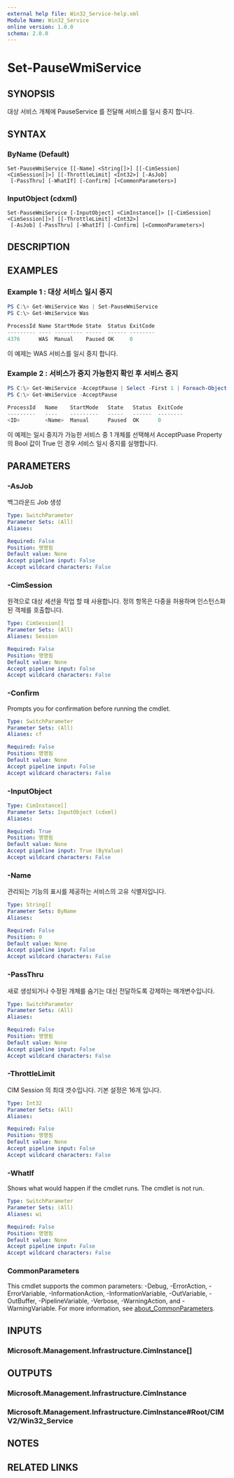 ```yaml
---
external help file: Win32_Service-help.xml
Module Name: Win32_Service
online version: 1.0.0
schema: 2.0.0
---
```


# Set-PauseWmiService

## SYNOPSIS
대상 서비스 개체에 PauseService 를 전달해 서비스를 일시 중지 합니다.

## SYNTAX

### ByName (Default)
```
Set-PauseWmiService [[-Name] <String[]>] [[-CimSession] <CimSession[]>] [[-ThrottleLimit] <Int32>] [-AsJob]
 [-PassThru] [-WhatIf] [-Confirm] [<CommonParameters>]
```

### InputObject (cdxml)
```
Set-PauseWmiService [-InputObject] <CimInstance[]> [[-CimSession] <CimSession[]>] [[-ThrottleLimit] <Int32>]
 [-AsJob] [-PassThru] [-WhatIf] [-Confirm] [<CommonParameters>]
```

## DESCRIPTION

## EXAMPLES

### Example 1 : 대상 서비스 일시 중지
```powershell
PS C:\> Get-WmiService Was | Set-PauseWmiService
PS C:\> Get-WmiService Was

ProcessId Name StartMode State  Status ExitCode
--------- ---- --------- -----  ------ --------
4376      WAS  Manual    Paused OK     0
```

이 예제는 WAS 서비스를 일시 중지 합니다.

### Example 2 : 서비스가 중지 가능한지 확인 후 서비스 중지
```powershell
PS C:\> Get-WmiService -AcceptPause | Select -First 1 | Foreach-Object {if($_.AcceptPause) {Set-PauseWmiService $_}}
PS C:\> Get-WmiService -AcceptPause

ProcessId   Name    StartMode   State   Status  ExitCode
---------   ----    ---------   -----   ------  --------
<ID>        <Name>  Manual      Paused  OK      0
```

이 예제는 일시 중지가 가능한 서비스 중 1 개체를 선택해서 AcceptPuase Property 의 Bool 값이 True 인 경우 서비스 일시 중지를 실행합니다.

## PARAMETERS

### -AsJob
백그라운드 Job 생성

```yaml
Type: SwitchParameter
Parameter Sets: (All)
Aliases:

Required: False
Position: 명명됨
Default value: None
Accept pipeline input: False
Accept wildcard characters: False
```

### -CimSession
원격으로 대상 세션을 작업 할 때 사용합니다. 정의 항목은 다중을 허용하며 인스턴스화 된 객체를 호출합니다.

```yaml
Type: CimSession[]
Parameter Sets: (All)
Aliases: Session

Required: False
Position: 명명됨
Default value: None
Accept pipeline input: False
Accept wildcard characters: False
```

### -Confirm
Prompts you for confirmation before running the cmdlet.

```yaml
Type: SwitchParameter
Parameter Sets: (All)
Aliases: cf

Required: False
Position: 명명됨
Default value: None
Accept pipeline input: False
Accept wildcard characters: False
```

### -InputObject

```yaml
Type: CimInstance[]
Parameter Sets: InputObject (cdxml)
Aliases:

Required: True
Position: 명명됨
Default value: None
Accept pipeline input: True (ByValue)
Accept wildcard characters: False
```

### -Name
관리되는 기능의 표시를 제공하는 서비스의 고유 식별자입니다.

```yaml
Type: String[]
Parameter Sets: ByName
Aliases:

Required: False
Position: 0
Default value: None
Accept pipeline input: False
Accept wildcard characters: False
```

### -PassThru
새로 생성되거나 수정된 개체를 숨기는 대신 전달하도록 강제하는 매개변수입니다.

```yaml
Type: SwitchParameter
Parameter Sets: (All)
Aliases:

Required: False
Position: 명명됨
Default value: None
Accept pipeline input: False
Accept wildcard characters: False
```

### -ThrottleLimit
CIM Session 의 최대 갯수입니다. 기본 설정은 16개 입니다.

```yaml
Type: Int32
Parameter Sets: (All)
Aliases:

Required: False
Position: 명명됨
Default value: None
Accept pipeline input: False
Accept wildcard characters: False
```

### -WhatIf
Shows what would happen if the cmdlet runs.
The cmdlet is not run.

```yaml
Type: SwitchParameter
Parameter Sets: (All)
Aliases: wi

Required: False
Position: 명명됨
Default value: None
Accept pipeline input: False
Accept wildcard characters: False
```

### CommonParameters
This cmdlet supports the common parameters: -Debug, -ErrorAction, -ErrorVariable, -InformationAction, -InformationVariable, -OutVariable, -OutBuffer, -PipelineVariable, -Verbose, -WarningAction, and -WarningVariable. For more information, see [about_CommonParameters](http://go.microsoft.com/fwlink/?LinkID=113216).

## INPUTS

### Microsoft.Management.Infrastructure.CimInstance[]

## OUTPUTS

### Microsoft.Management.Infrastructure.CimInstance

### Microsoft.Management.Infrastructure.CimInstance#Root/CIMV2/Win32_Service

## NOTES

## RELATED LINKS
